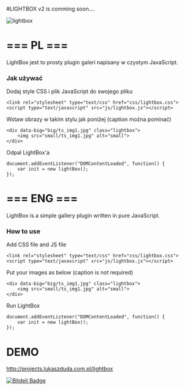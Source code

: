 #LIGHTBOX v2 is comming soon....

![lightbox](https://cloud.githubusercontent.com/assets/10348820/8272933/e4866ce0-1857-11e5-82e0-843641cf8851.png)

# === PL ===
LightBox jest to prosty plugin galeri napisany w czystym JavaScript.

### Jak używać

Dodaj style CSS i plik JavaScript do swojego pliku
```
<link rel="stylesheet" type="text/css" href="css/lightbox.css">
<script type="text/javascript" src="js/lightbox.js"></script>
```
Wstaw obrazy w takim stylu jak poniżej (caption można pominać)
```
<div data-big="big/ts_img1.jpg" class="lightbox">
	<img src="small/ts_img1.jpg" alt="small">
</div>
```
Odpal LightBox'a
```
document.addEventListener("DOMContentLoaded", function() {
	var init = new lightBox();
});
```

# === ENG ===
LightBox is a simple gallery plugin written in pure JavaScript. 

### How to use
Add CSS file and JS file
```
<link rel="stylesheet" type="text/css" href="css/lightbox.css">
<script type="text/javascript" src="js/lightbox.js"></script>
```
Put your images as below (caption is not required)
```
<div data-big="big/ts_img1.jpg" class="lightbox">
	<img src="small/ts_img1.jpg" alt="small">
</div>
```
Run LightBox
```
document.addEventListener("DOMContentLoaded", function() {
	var init = new lightBox();
});
```


# DEMO
http://projects.lukaszduda.com.pl/lightbox


[![Bitdeli Badge](https://d2weczhvl823v0.cloudfront.net/PyxelCoder/lightbox/trend.png)](https://bitdeli.com/free "Bitdeli Badge")

